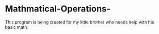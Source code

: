 # Mathmatical-Operations-
This program is being created for my little brother who needs help with his basic math.
